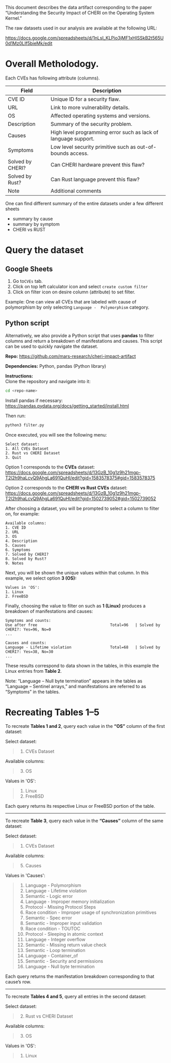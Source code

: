 

This document describes the data artifact corresponding to the paper “Understanding the Security Impact of CHERI on the Operating System Kernel.”

The raw datasets used in our analysis are available at the following URL:

https://docs.google.com/spreadsheets/d/1nLsI_KLPio3jMF1xHISSkB2t565U0d1Mz0LIf5bieMk/edit


# Overall Metholodogy.

Each CVEs has following attribute (columns).

| Field              | Description                                               |
|-------------------|----------------------------------------------------------- |
| CVE ID             | Unique ID for a security flaw.                            |
| URL                | Link to more vulnerability details.                       |
| OS                 | Affected operating systems and versions.                  |
| Description        | Summary of the security problem.                          |
| Causes             | High level programming error such as lack of language support. |
| Symptoms           | Low level security primitive such as out-of-bounds access. |
| Solved by CHERI?   | Can CHERI hardware prevent this flaw?                     |
| Solved by Rust?    | Can Rust language prevent this flaw?                      |
| Note               | Additional comments                                       |

One can find different summary of the entire datasets under a few different sheets

- summary by cause
- summary by symptom
- CHERI vs RUST

# Query the dataset

## Google Sheets
1. Go to`CVEs` tab. 
2. Click on top left calculator icon and select `create custom filter`
3. Click on filter icon on desire column (attribute) to set filter.

Example: 
One can view all CVEs that are labeled with cause of polymorphism by only selecting `Language -  Polymorphism` category. 




## Python script


Alternatively, we also provide a Python script that uses **pandas** to filter columns and return a breakdown of manifestations and causes. This script can be used to quickly navigate the dataset.

**Repo:** https://github.com/mars-research/cheri-impact-artifact

**Dependencies:** Python, pandas (Python library)

**Instructions:**  
Clone the repository and navigate into it:

```bash
cd <repo-name>
```

Install pandas if necessary:  
<https://pandas.pydata.org/docs/getting_started/install.html>

Then run:  
```bash
python3 filter.py
```

Once executed, you will see the following menu:

```
Select dataset:
1. All CVEs Dataset
2. Rust vs CHERI Dataset
3. Quit
```

Option 1 corresponds to the **CVEs** dataset:  
<https://docs.google.com/spreadsheets/d/13GzB_10g1z9h21mgp-T2l2h9haLcvQ9AhgLa691QuHI/edit?gid=1583578375#gid=1583578375>  

Option 2 corresponds to the **CHERI vs Rust CVEs** dataset:  
<https://docs.google.com/spreadsheets/d/13GzB_10g1z9h21mgp-T2l2h9haLcvQ9AhgLa691QuHI/edit?gid=1502739052#gid=1502739052>  

After choosing a dataset, you will be prompted to select a column to filter on, for example:

```
Available columns:
1. CVE ID
2. URL
3. OS
4. Description
5. Causes
6. Symptoms
7. Solved by CHERI?
8. Solved by Rust?
9. Notes
```

Next, you will be shown the unique values within that column. In this example, we select option **3 (OS):**

```
Values in 'OS':
1. Linux
2. FreeBSD
```

Finally, choosing the value to filter on such as **1 (Linux)** produces a breakdown of manifestations and causes:

```
Symptoms and counts:
Use after free                                Total=96   | Solved by CHERI?: Yes=96, No=0
...

Causes and counts:
Language - Lifetime violation                 Total=68   | Solved by CHERI?: Yes=38, No=30
...
```

These results correspond to data shown in the tables, in this example the Linux entries from **Table 2**.

Note: “Language – Null byte termination” appears in the tables as “Language – Sentinel arrays,” and manifestations are referred to as “Symptoms” in the tables.

# Recreating Tables 1–5

To recreate **Tables 1 and 2**, query each value in the **“OS”** column of the first dataset:

Select dataset:  
> 1. CVEs Dataset  

Available columns:  
> 3. OS  

Values in 'OS':  
> 1. Linux  
> 2. FreeBSD  

Each query returns its respective Linux or FreeBSD portion of the table.  

---

To recreate **Table 3**, query each value in the **“Causes”** column of the same dataset:

Select dataset:  
> 1. CVEs Dataset  

Available columns:  
> 5. Causes  

Values in 'Causes':  
> 1. Language -  Polymorphism  
> 2. Language - Lifetime violation  
> 3. Semantic - Logic error  
> 4. Language - Improper memory initialization  
> 5. Protocol - Missing Protocol Steps  
> 6. Race condition - Improper usage of synchronization primitives  
> 7. Semantic - Spec error  
> 8. Semantic - Improper input validation  
> 9. Race condition - TOUTOC  
> 10. Protocol - Sleeping in atomic context  
> 11. Language - Integer overflow  
> 12. Semantic - Missing return value check  
> 13. Semantic - Loop termination  
> 14. Language - Container_of  
> 15. Semantic - Security and permissions  
> 16. Language - Null byte termination  

Each query returns the manifestation breakdown corresponding to that cause’s row.

---


To recreate **Tables 4 and 5**, query all entries in the second dataset:

Select dataset:  
> 2. Rust vs CHERI Dataset

Available columns:
> 3. OS

Values in 'OS':  
> 1. Linux  


